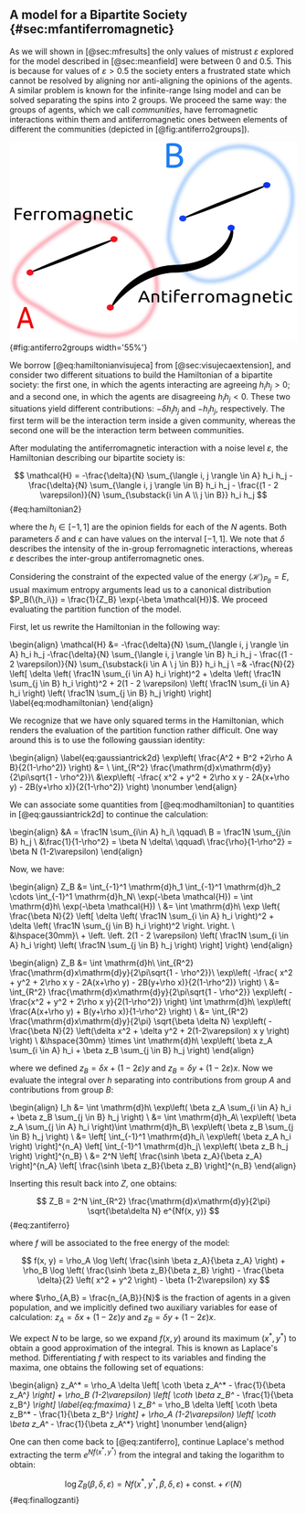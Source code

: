 
## A model for a Bipartite Society {#sec:mfantiferromagnetic}

As we will shown in [@sec:mfresults] the only values of mistrust $\varepsilon$ explored for the model described in [@sec:meanfield] were between $0$ and $0.5$. This is because for values of $\varepsilon > 0.5$ the society enters a frustrated state which cannot be resolved by aligning nor anti-aligning the opinions of the agents. A similar problem is known for the infinite-range Ising model and can be solved separating the spins into 2 groups. We proceed the same way: the groups of agents, which we call _communities_, have ferromagnetic interactions within them and antiferromagnetic ones between elements of different the communities (depicted in [@fig:antiferro2groups]).

![Exemplification of the interactions between and inside the 2 communities in a bipartite society](images/antiferromagnetic-2groups.png){#fig:antiferro2groups width='55%'}

We borrow [@eq:hamiltonianvisujeca] from [@sec:visujecaextension], and consider two different situations to build the Hamiltonian of a bipartite society: the first one, in which the agents interacting are agreeing $h_ih_j>0$; and a second one, in which the agents are disagreeing $h_ih_j<0$. These two situations yield different contributions: $-\delta h_ih_j$ and $-h_ih_j$, respectively. The first term will be the interaction term inside a given community, whereas the second one will be the interaction term between communities.

After modulating the antiferromagnetic interaction with a noise level $\varepsilon$, the Hamiltonian describing our bipartite society is:

$$  \mathcal{H} =  -\frac{\delta}{N} \sum_{\langle i, j \rangle \in A} h_i h_j -\frac{\delta}{N} \sum_{\langle i, j \rangle \in B} h_i h_j - \frac{(1 - 2 \varepsilon)}{N} \sum_{\substack{i \in A \\ j \in B}} h_i h_j $$ {#eq:hamiltonian2}

where the $h_i \in [-1, 1]$ are the opinion fields for each of the $N$ agents. Both parameters $\delta$ and $\varepsilon$ can have values on the interval $[-1, 1]$. We note that $\delta$ describes the intensity of the in-group ferromagnetic interactions, whereas $\varepsilon$ describes the inter-group antiferromagnetic ones.

Considering the constraint of the expected value of the energy $\langle\mathcal{H}\rangle_{P_B} = E$, usual maximum entropy arguments lead us to a canonical distribution $P_B(\{h_i\}) = \frac{1}{Z_B} \exp(-\beta \mathcal{H})$. We proceed evaluating the partition function of the model.

First, let us rewrite the Hamiltonian in the following way:

\begin{align}
  \mathcal{H} &=  -\frac{\delta}{N} \sum_{\langle i, j \rangle \in A} h_i h_j -\frac{\delta}{N} \sum_{\langle i, j \rangle \in B} h_i h_j - \frac{(1 - 2 \varepsilon)}{N} \sum_{\substack{i \in A \\ j \in B}} h_i h_j \\
  =& -\frac{N}{2} \left[ \delta \left( \frac1N \sum_{i \in A} h_i \right)^2 + \delta \left( \frac1N \sum_{j \in B} h_i \right)^2 + 2(1 - 2 \varepsilon) \left( \frac1N \sum_{i \in A} h_i \right) \left( \frac1N \sum_{j \in B} h_j \right) \right] \label{eq:modhamiltonian}
\end{align}

We recognize that we have only squared terms in the Hamiltonian, which renders the evaluation of the partition function rather difficult. One way around this is to use the following gaussian identity:

\begin{align}
    \label{eq:gaussiantrick2d} \exp\left( \frac{A^2 + B^2 +2\rho A B}{2(1-\rho^2)} \right) &= \\
    \int_{R^2} \frac{\mathrm{d}x\mathrm{d}y}{2\pi\sqrt{1 - \rho^2}}\ &\exp\left( -\frac{ x^2 + y^2 + 2\rho x y - 2A(x+\rho y) - 2B(y+\rho x)}{2(1-\rho^2)} \right) \nonumber
\end{align}

We can associate some quantities from [@eq:modhamiltonian] to quantities in [@eq:gaussiantrick2d] to continue the calculation:

\begin{align}
    &A = \frac1N \sum_{i\in A} h_i\ \qquad\ B = \frac1N \sum_{j\in B} h_j \\
    &\frac{1}{1-\rho^2} = \beta N \delta\ \qquad\ \frac{\rho}{1-\rho^2} = \beta N (1-2\varepsilon)
\end{align}

Now, we have:

\begin{align}
    Z_B &= \int_{-1}^1 \mathrm{d}h_1 \int_{-1}^1 \mathrm{d}h_2 \cdots \int_{-1}^1 \mathrm{d}h_N\ \exp(-\beta \mathcal{H}) = \int \mathrm{d}h\ \exp(-\beta \mathcal{H}) \\
    &= \int \mathrm{d}h\ \exp \left\{ \frac{\beta N}{2} \left[ \delta \left( \frac1N \sum_{i \in A} h_i \right)^2 + \delta \left( \frac1N \sum_{j \in B} h_i \right)^2 \right. \right. \\
    &\hspace{30mm}\ + \left. \left. 2(1 - 2 \varepsilon) \left( \frac1N \sum_{i \in A} h_i \right) \left( \frac1N \sum_{j \in B} h_j \right) \right] \right\}
\end{align}

\begin{align}
    Z_B &= \int \mathrm{d}h\ \int_{R^2} \frac{\mathrm{d}x\mathrm{d}y}{2\pi\sqrt{1 - \rho^2}}\ \exp\left( -\frac{ x^2 + y^2 + 2\rho x y - 2A(x+\rho y) - 2B(y+\rho x)}{2(1-\rho^2)} \right) \\
    &= \int_{R^2} \frac{\mathrm{d}x\mathrm{d}y}{2\pi\sqrt{1 - \rho^2}} \exp\left( -\frac{x^2 + y^2 + 2\rho x y}{2(1-\rho^2)} \right) \int \mathrm{d}h\ \exp\left( \frac{A(x+\rho y) + B(y+\rho x)}{1-\rho^2} \right) \\
    &= \int_{R^2} \frac{\mathrm{d}x\mathrm{d}y}{2\pi} \sqrt{\beta \delta N} \exp\left( -\frac{\beta N}{2} \left(\delta x^2 + \delta y^2 + 2(1-2\varepsilon) x y \right) \right) \\
    &\hspace{30mm} \times \int \mathrm{d}h\ \exp\left( \beta z_A \sum_{i \in A} h_i + \beta z_B \sum_{j \in B} h_j \right)
\end{align}

where we defined $z_B = \delta x + (1-2\varepsilon) y$ and $z_B = \delta y + (1-2\varepsilon) x$. Now we evaluate the integral over $h$ separating into contributions from group $A$ and contributions from group $B$:

\begin{align}
    I_h &= \int \mathrm{d}h\ \exp\left( \beta z_A \sum_{i \in A} h_i + \beta z_B \sum_{j \in B} h_j \right) \\
    &= \int \mathrm{d}h_A\ \exp\left( \beta z_A \sum_{j \in A} h_i \right)\int \mathrm{d}h_B\ \exp\left( \beta z_B \sum_{j \in B} h_j \right) \\
    &= \left[ \int_{-1}^1 \mathrm{d}h_i\ \exp\left( \beta z_A h_i \right) \right]^{n_A} \left[ \int_{-1}^1 \mathrm{d}h_j\ \exp\left( \beta z_B h_j \right) \right]^{n_B} \\
    &= 2^N \left[ \frac{\sinh \beta z_A}{\beta z_A} \right]^{n_A} \left[ \frac{\sinh \beta z_B}{\beta z_B} \right]^{n_B}
\end{align}

Inserting this result back into $Z$, one obtains:

<!-- WAS A GATHER ENVIRONMENT -->
$$ Z_B = 2^N \int_{R^2} \frac{\mathrm{d}x\mathrm{d}y}{2\pi} \sqrt{\beta\delta N} e^{Nf(x, y)} $$ {#eq:zantiferro}

where $f$ will be associated to the free energy of the model:

$$ f(x, y) = \rho_A \log \left( \frac{\sinh \beta z_A}{\beta z_A} \right) + \rho_B \log \left( \frac{\sinh \beta z_B}{\beta z_B} \right) - \frac{\beta \delta}{2} \left( x^2 + y^2 \right) - \beta (1-2\varepsilon) xy $$

where $\rho_{A,B} = \frac{n_{A,B}}{N}$ is the fraction of agents in a given population, and we implicitly defined two auxiliary variables for ease of calculation: $z_A = \delta x + (1-2\varepsilon)y$ and $z_B = \delta y + (1-2\varepsilon)x$.

We expect $N$ to be large, so we expand $f(x, y)$ around its maximum $(x^*, y^*)$ to obtain a good approximation of the integral. This is known as Laplace's method. Differentiating $f$ with respect to its variables and finding the maxima, one obtains the following set of equations:

\begin{align}
	z_A^* = \rho_A \delta \left[ \coth \beta z_A^* - \frac{1}{\beta z_A^*} \right] + \rho_B (1-2\varepsilon) \left[ \coth \beta z_B^* - \frac{1}{\beta z_B^*} \right] \label{eq:fmaxima} \\
	z_B^* = \rho_B \delta \left[ \coth \beta z_B^* - \frac{1}{\beta z_B^*} \right] + \rho_A (1-2\varepsilon) \left[ \coth \beta z_A^* - \frac{1}{\beta z_A^*} \right] \nonumber
\end{align}

One can then come back to [@eq:zantiferro], continue Laplace's method extracting the term $e^{Nf(x^*, y^*)}$ from the integral and taking the logarithm to obtain:

$$ \log Z_B(\beta, \delta, \varepsilon) = N f(x^*, y^*, \beta, \delta, \varepsilon) + \mathrm{const.} + \mathcal{O}(N) $$ {#eq:finallogzanti}
